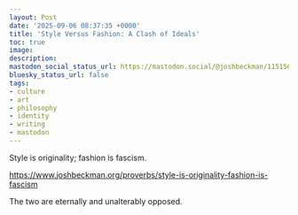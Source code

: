```yaml
---
layout: Post
date: '2025-09-06 08:37:35 +0000'
title: 'Style Versus Fashion: A Clash of Ideals'
toc: true
image:
description:
mastodon_social_status_url: https://mastodon.social/@joshbeckman/115156441833800282
bluesky_status_url: false
tags:
- culture
- art
- philosophy
- identity
- writing
- mastodon
---
```


<p>Style is originality; fashion is fascism.</p><p><a href="https://www.joshbeckman.org/proverbs/style-is-originality-fashion-is-fascism" target="_blank" rel="nofollow noopener" translate="no"><span class="invisible">https://www.</span><span class="ellipsis">joshbeckman.org/proverbs/style</span><span class="invisible">-is-originality-fashion-is-fascism</span></a></p><p>The two are eternally and unalterably opposed.</p>

